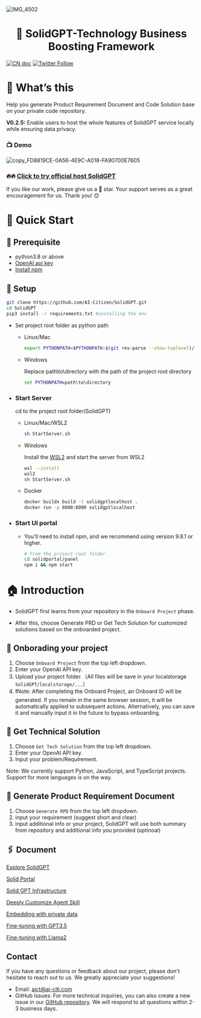 ![IMG_4502](https://github.com/AI-Citizen/SolidGPT/assets/39673228/347a6be2-93d6-42e9-99e2-f8b7b1ea96de)
<h1 align="center">🧱 SolidGPT-Technology Business Boosting Framework</h1>

<a href="docs/Introduction_CN.md"><img src="https://img.shields.io/badge/文档-中文版-blue.svg" alt="CN doc"></a>
[![Twitter Follow](https://img.shields.io/twitter/follow/SolidGPT?style=social)](https://twitter.com/SolidGPT)

# 🚀 What’s this
Help you generate Product Requirement Document and Code Solution base on your private code repository.

**V0.2.5:** Enable users to host the whole features of SolidGPT service locally while ensuring data privacy.

### 📺 Demo
![copy_FD8819CE-0A56-4E9C-A018-FA90700E7605](https://github.com/AI-Citizen/SolidGPT/assets/39673228/8ef57ba1-093e-4cc5-a07d-45b5c2dea850)

### 🔥🔥 [Click to try official host SolidGPT](https://calm-flower-017281610.3.azurestaticapps.net/)

If you like our work, please give us a 🌟 star. Your support serves as a great encouragement for us. Thank you! 😊


# 🏁 Quick Start

## 🧱 **Prerequisite**

- python3.8 or above
- [OpenAI api key](https://openai.com/blog/openai-api)
- [Install npm](https://docs.npmjs.com/downloading-and-installing-node-js-and-npm)

## 🔧 **Setup**
```sh
git clone https://github.com/AI-Citizen/SolidGPT.git
cd SolidGPT 
pip3 install -r requirements.txt #installing the env
```
- Set project root folder as python path
  - Linux/Mac
      ```sh
      export PYTHONPATH=$PYTHONPATH:$(git rev-parse --show-toplevel)/
      ```
  - Windows

      Replace path\to\directory with the path of the project root directory
      ```cmd
      set PYTHONPATH=path\to\directory
      ```
- ### Start Server
    cd to the project root folder(SolidGPT)
    - Linux/Mac/WSL2
      ```sh
      sh StartServer.sh
      ```
    - Windows
    
        Install the [WSL2](https://learn.microsoft.com/en-us/windows/wsl/install) and start the server from WSL2
        ```sh
        wsl --install
        wsl2
        sh StartServer.sh
        ```
    - Docker
        ```sh
        docker buildx build -t solidgptlocalhost .
        docker run -p 8000:8000 solidgptlocalhost
        ```
- ### Start UI portal
  - You'll need to install npm, and we recommend using version 9.8.1 or higher.

    ```sh
    # From the project root folder
    cd solidportal/panel  
    npm i && npm start
    ```



# 🏠 Introduction
- SolidGPT first learns from your repository in the `Onboard Project` phase. 

- After this, choose Generate PRD or Get Tech Solution for customized solutions based on the onboarded project.

## 📖 Onborading your project

1. Choose `Onboard Project` from the top left dropdown.
1. Enter your OpenAI API key.
1. Upload your project folder.（All files will be save in your localstorage `SolidGPT/localstorage/...`）
1. ❗️Note: After completing the Onboard Project, an Onboard ID will be generated. If you remain in the same browser session, it will be automatically applied to subsequent actions. Alternatively, you can save it and manually input it in the future to bypass onboarding.

## 🧮 Get Technical Solution
1. Choose `Get Tech Solution` from the top left dropdown.
1. Enter your OpenAI API key.
1. Input your problem/Requirement.

Note: We currently support Python, JavaScript, and TypeScript projects. Support for more languages is on the way.
## 📁 Generate Product Requirement Document
1. Choose `Generate RPD` from the top left dropdown.
1. input your requirement (suggest short and clear)
1. input additional info or your project, SolidGPT will use both summary from repository and additional info you provided (optinoal)


## 🖇️ Document
[Explore SolidGPT](https://github.com/AI-Citizen/SolidGPT/blob/main/docs/READMEv1.md)

[Solid Portal](https://github.com/AI-Citizen/SolidGPT/blob/main/docs/solidportal.md)

[Solid GPT Infrastructure](https://github.com/AI-Citizen/SolidGPT/blob/main/docs/infrastructure.md)

[Deeply Customize Agent Skill](https://github.com/AI-Citizen/SolidGPT/blob/main/docs/customagentskill.md)

[Embedding with private data](https://github.com/AI-Citizen/SolidGPT/blob/main/docs/embeddingprivatedata.md)

[Fine-tuning with GPT3.5](https://github.com/AI-Citizen/SolidGPT/blob/main/docs/gptfinetuning.md)

[Fine-tuning with Llama2](https://github.com/AI-Citizen/SolidGPT/blob/main/docs/llama2finetuning.md)

## Contact
If you have any questions or feedback about our project, please don't hesitate to reach out to us. We greatly appreciate your suggestions!
- Email: aict@ai-citi.com
- GitHub Issues: For more technical inquiries, you can also create a new issue in our [GitHub repository](https://github.com/AI-Citizen/SolidGPT/issues).
We will respond to all questions within 2-3 business days.
